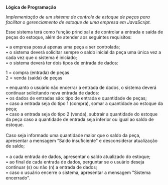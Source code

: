 <b>Lógica de Programação</b>

<i>Implementação de um sistema de controle de estoque de peças para facilitar o gerenciamento de estoque de uma empresa em JavaScript.</i>

<p>Esse sistema terá como função principal a de controlar a entrada e saída de peças
do estoque, além de atender aos seguintes requisitos:</p>

• a empresa possui apenas uma peça a ser controlada;<br>
• o sistema deverá solicitar sempre o saldo inicial da peça uma única vez a
cada vez que o sistema é iniciado;<br>
• o sistema deverá ter dois tipos de entrada de dados:<br>

1 = compra (entrada) de peças<br>
2 = venda (saída) de peças<br>

• enquanto o usuário não encerrar a entrada de dados, o sistema deverá
continuar solicitando nova entrada de dados:<br>
• os dados de entradas são: tipo de entrada e quantidade de peças;<br>
• caso a entrada seja do tipo 1 (compra), somar a quantidade ao estoque da
peça;<br>
• caso a entrada seja do tipo 2 (venda), subtrair a quantidade do estoque da
peça caso a quantidade de entrada seja inferior ou igual ao saldo de
estoque.<br> 
<br>
Caso seja informado uma quantidade maior que o saldo da peça,
apresentar a mensagem “Saldo insuficiente" e desconsiderar atualização
de saldo;<br>
<br>
• a cada entrada de dados, apresentar o saldo atualizado do estoque;<br>
• ao final de cada entrada de dados, perguntar se o usuário deseja continuar
(s) ou não (n) a entrada de dados;<br>
• caso o usuário encerre o sistema, apresentar a mensagem "Sistema
encerrado".<br>

